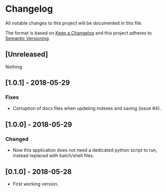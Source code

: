 # Changelog
All notable changes to this project will be documented in this file.

The format is based on [Keep a Changelog](http://keepachangelog.com/en/1.0.0/)
and this project adheres to [Semantic Versioning](http://semver.org/spec/v2.0.0.html).

## [Unreleased]
Nothing

## [1.0.1] - 2018-05-29
### Fixes
- Corruption of docx files when updating indexes and saving (issue #4).

## [1.0.0] - 2018-05-29
### Changed
- Now this application does not need a dedicated python script to run, instead replaced with batch/shell files.

## [0.1.0] - 2018-05-28
- First working version.
